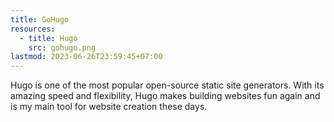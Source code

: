 ```yaml
---
title: GoHugo
resources:
  - title: Hugo
    src: gohugo.png
lastmod: 2023-06-26T23:59:45+07:00
---
```


Hugo is one of the most popular open-source static site generators. With its amazing speed and flexibility, Hugo makes building websites fun again and is my main tool for website creation these days.
